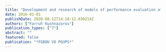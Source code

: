 ```yaml
---
title: "Development and research of models of performance evaluation of communication protocols for channel with noises"
date: 2016-01-01
publishDate: 2020-08-12T14:18:12.030214Z
authors: ["Farruh Kushnazarov"]
publication_types: ["7"]
abstract: ""
featured: false
publication: "*FGBOU VO PGUPS*"
---
```


